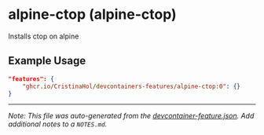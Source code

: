 
# alpine-ctop (alpine-ctop)

Installs ctop on alpine

## Example Usage

```json
"features": {
    "ghcr.io/CristinaHol/devcontainers-features/alpine-ctop:0": {}
}
```





---

_Note: This file was auto-generated from the [devcontainer-feature.json](https://github.com/CristinaHol/devcontainers-features/blob/main/src/alpine-ctop/devcontainer-feature.json).  Add additional notes to a `NOTES.md`._
